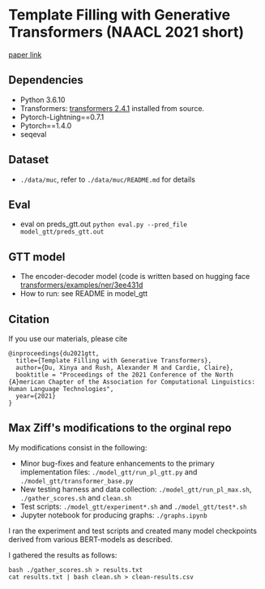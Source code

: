 # Template Filling with Generative Transformers (NAACL 2021 short)
[paper link](https://www.aclweb.org/anthology/2021.naacl-main.70.pdf)


## Dependencies

* Python 3.6.10
* Transformers: [transformers 2.4.1](https://github.com/huggingface/transformers/tree/2c12464a20160061a8b436b4939e8d5fa2437a15) installed from source.
* Pytorch-Lightning==0.7.1
* Pytorch==1.4.0
* seqeval

## Dataset 
* `./data/muc`, refer to `./data/muc/README.md` for details

## Eval
* eval on preds_gtt.out `python eval.py --pred_file model_gtt/preds_gtt.out`

## GTT model 

* The encoder-decoder model (code is written based on hugging face [transformers/examples/ner/3ee431d](https://github.com/huggingface/transformers/tree/3ee431dd4c720e67e35a449b453d3dc2b15ccfff)
* How to run: see README in model_gtt

## Citation
If you use our materials, please cite
```
@inproceedings{du2021gtt,
  title={Template Filling with Generative Transformers},
  author={Du, Xinya and Rush, Alexander M and Cardie, Claire},
  booktitle = "Proceedings of the 2021 Conference of the North {A}merican Chapter of the Association for Computational Linguistics: Human Language Technologies",
  year={2021}
}
```

## Max Ziff's modifications to the orginal repo

My modifications consist in the following:

* Minor bug-fixes and feature enhancements to the primary implementation files: `./model_gtt/run_pl_gtt.py` and `./model_gtt/transformer_base.py`
* New testing harness and data collection: `./model_gtt/run_pl_max.sh`, `./gather_scores.sh` and `clean.sh`
* Test scripts: `./model_gtt/experiment*.sh` and `./model_gtt/test*.sh`
* Jupyter notebook for producing graphs: `./graphs.ipynb`

I ran the experiment and test scripts and created many model checkpoints derived from various BERT-models as described.

I gathered the results as follows:

```
bash ./gather_scores.sh > results.txt
cat results.txt | bash clean.sh > clean-results.csv
```

